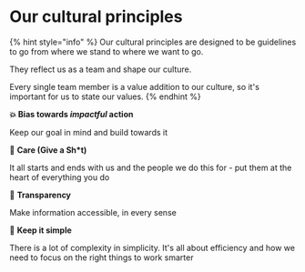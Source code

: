 # Our cultural principles

{% hint style="info" %}
Our cultural principles are designed to be guidelines to go from where we stand to where we want to go.&#x20;

They reflect us as a team and shape our culture.&#x20;

Every single team member is a value addition to our culture, so it's important for us to state our values.&#x20;
{% endhint %}

**💥 Bias towards **_**impactful**_** action**

Keep our goal in mind and build towards it

:handshake: **Care (Give a Sh\*t)**

It all starts and ends with us and the people we do this for - put them at the heart of everything you do

:dart: **Transparency**

Make information accessible, in every sense

:brain: **Keep it simple**

There is a lot of complexity in simplicity. It's all about efficiency and how we need to focus on the right things to work smarter
